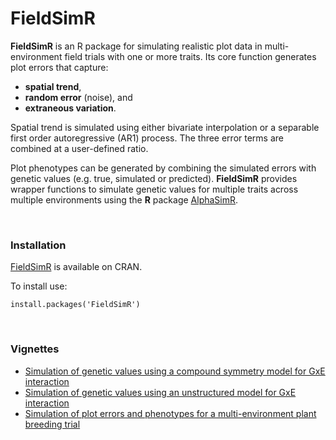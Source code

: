# FieldSimR #

**FieldSimR** is an R package for simulating realistic plot data in multi-environment field trials with one or more traits. Its core function generates plot errors that capture:

- **spatial trend**,
- **random error** (noise), and 
- **extraneous variation**. 

Spatial trend is simulated using either bivariate interpolation or a separable first order autoregressive (AR1) process. The three error terms are combined at a user-defined ratio. 

Plot phenotypes can be generated by combining the simulated errors with genetic values (e.g. true, simulated or predicted). **FieldSimR** provides wrapper functions to simulate genetic values for multiple traits across multiple environments using the **R** package [AlphaSimR](https://CRAN.R-project.org/package=AlphaSimR).

<br/>

### Installation ###

[FieldSimR](https://cran.r-project.org/package=FieldSimR) is available on CRAN.

To install use:

    install.packages('FieldSimR')

<br/>

### Vignettes ###

- [Simulation of genetic values using a compound symmetry model for GxE interaction](https://crwerner.github.io/fieldsimr/articles/compound_symmetry_GxE_demo.html)
- [Simulation of genetic values using an unstructured model for GxE interaction](https://crwerner.github.io/fieldsimr/articles/unstructured_GxE_demo.html)
- [Simulation of plot errors and phenotypes for a multi-environment plant breeding trial](https://crwerner.github.io/fieldsimr/articles/spatial_error_demo.html)


